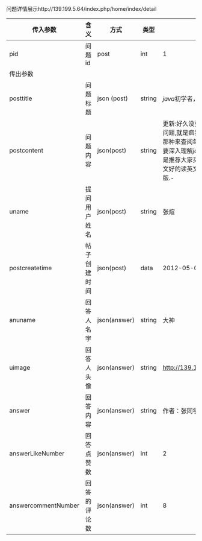 问题详情展示http://139.199.5.64/index.php/home/index/detail

| 传入参数                | 含义     | 方式           | 类型     | 举例                                       |
| ------------------- | ------ | ------------ | ------ | ---------------------------------------- |
| pid                 | 问题id   | post         | int    | 1                                        |
| 传出参数                |        |              |        |                                          |
| posttitle           | 问题标题   | json (post)  | string | *java*初学者，如何学习*java*？                    |
| postcontent         | 问题内容   | json(post)   | string | 更新:好久没更新的我来说明一个问题,就是疯狂*java*是可以当成api那种来查阅每个方法的.如果你想要深入理解*java*中的每个概念,还是推荐大家买thinking in *java*,英文好的读英文版,不好的读中文版.- |
| uname               | 提问用户姓名 | json(post)   | string | 张煊                                       |
| postcreatetime      | 帖子创建时间 | json(post)   | data   | 2012-05-02 19:00:00                      |
| anuname             | 回答人名字  | json(answer) | string | 大神                                       |
| uimage              | 回答人头像  | json(answer) | string | http://139.199.5.64/bjtu/12.jpg          |
| answer              | 回答内容   | json(answer) | string | 作者：张同学                                   |
| answerLikeNumber    | 回答点赞数  | json(answer) | int    | 2                                        |
| answercommentNumber | 回答的评论数 | json(answer) | int    | 8                                        |



